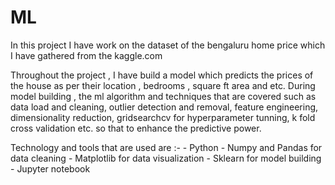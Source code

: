 # ML
In this project I have work on the dataset of the bengaluru home price which I have gathered from the kaggle.com

Throughout the project , I have build a model which predicts the prices of the house as per their location  , bedrooms , square ft area and etc.
During model building , the ml algorithm and techniques that are covered such as data load and cleaning, outlier detection and removal, feature engineering, dimensionality reduction, gridsearchcv for hyperparameter tunning, k fold cross validation etc. so that to enhance the predictive power. 

Technology and tools that are used are :-
    - Python
    - Numpy and Pandas for data cleaning
    - Matplotlib for data visualization
    - Sklearn for model building
    - Jupyter notebook
